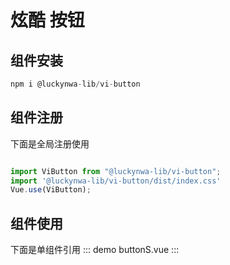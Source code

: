 # 炫酷 按钮

## 组件安装

```javaScript
npm i @luckynwa-lib/vi-button
```

## 组件注册

下面是全局注册使用

```javaScript

import ViButton from "@luckynwa-lib/vi-button";
import '@luckynwa-lib/vi-button/dist/index.css'
Vue.use(ViButton);
```

## 组件使用

下面是单组件引用
::: demo
buttonS.vue
:::
